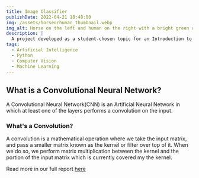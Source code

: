 ```yaml
---
title: Image Classifier
publishDate: 2022-04-21 18:48:00
img: /assets/horseorhuman_thumbnail.webp
img_alt: Horse on the left and human on the right with a bright green and blue background. Text in the front that asks, horse or human?
description: |
  A project developed as a student-chosen topic for an Introduction to AI course. Special thanks to my project parther Joel Ward
tags:
  - Artificial Intelligence
  - Python
  - Computer Vision
  - Machine Learning
---
```


## What is a Convolutional Neural Network?

A Convolutional Neural Network(CNN) is an Artificial Neural Network in which at least one of the layers performs a convolution on the input.

### What's a Convolution?

A convolution is a mathematical operation where we take the input matrix, and pass a smaller matrix known as the kernel or filter over top of it. When we do so, we perform matrix multiplication between the kernel and the portion of the input matrix which is currently covered my the kernel.

Read more in our full report [here](/public/assets/files/Project_2_Report-compressed.pdf)
